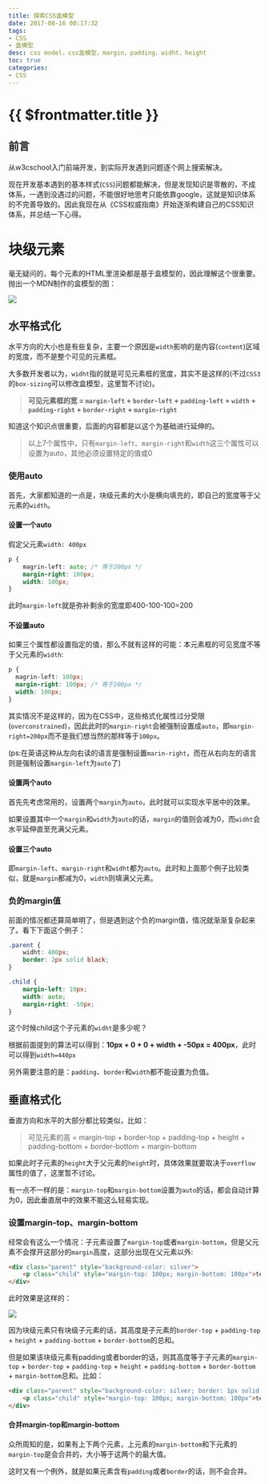```yaml
---
title: 探索CSS盒模型
date: 2017-08-16 00:17:32
tags: 
- CSS
- 盒模型
desc: css model，css盒模型，margin，padding，widht，height
toc: true
categories:
- CSS
---
```


# {{ $frontmatter.title }}

## 前言

从w3cschool入门前端开发，到实际开发遇到问题逐个网上搜索解决。

现在开发基本遇到的基本样式(`CSS`)问题都能解决，但是发现知识是零散的，不成体系，一遇到没遇过的问题，不能很好地思考只能依靠google，这就是知识体系的不完善导致的。因此我现在从《CSS权威指南》开始逐渐构建自己的CSS知识体系，并总结一下心得。

<!-- more -->

# 块级元素

毫无疑问的，每个元素的HTML里渲染都是基于盒模型的，因此理解这个很重要。抛出一个MDN制作的盒模型的图：

![](http://7xnh42.com1.z0.glb.clouddn.com/box-model-standard-small.png)

## 水平格式化

水平方向的大小也是有些复杂，主要一个原因是`width`影响的是内容(`content`)区域的宽度，而不是整个可见的元素框。

大多数开发者以为，`widht`指的就是可见元素框的宽度，其实不是这样的(不过`CSS3`的`box-sizing`可以修改盒模型，这里暂不讨论)。


> **可见元素框的宽 = `margin-left` + `border-left` + `padding-left` + `width` + `padding-right` + `border-right` + `margin-right`**

知道这个知识点很重要，后面的内容都是以这个为基础进行延伸的。

> 以上7个属性中，只有`margin-left`、`margin-right`和`width`这三个属性可以设置为auto，其他必须设置特定的值或0

### 使用auto

首先，大家都知道的一点是，块级元素的大小是横向填充的，即自己的宽度等于父元素的`width`。

#### 设置一个auto

假定父元素`width: 400px`

```css
p {
    magrin-left: auto; /* 等于200px */
    margin-right: 100px;
    width: 100px;
}
```

此时`margin-left`就是弥补剩余的宽度即400-100-100=200

#### 不设置auto

如果三个属性都设置指定的值，那么不就有这样的可能：本元素框的可见宽度不等于父元素的`width`:

```css
p {
  magrin-left: 100px;
  margin-right: 100px; /* 等于200px */
  width: 100px;  
}
```

其实情况不是这样的，因为在CSS中，这些格式化属性过分受限(`overconstrained`)，因此此时的`margin-right`会被强制设置成`auto`，即`margin-right=200px`而不是我们想当然的那样等于`100px`。

(ps:在英语这种从左向右读的语言是强制设置`marin-right`，而在从右向左的语言则是强制设置`margin-left`为`auto`了)

#### 设置两个auto

首先先考虑常用的，设置两个`margin`为`auto`，此时就可以实现水平居中的效果。

如果设置其中一个`margin`和`width`为`auto`的话，`margin`的值则会减为0，而`widht`会水平延伸直至充满父元素。

#### 设置三个auto

即`margin-left`、`margin-right`和`widht`都为`auto`。此时和上面那个例子比较类似，就是`margin`都减为0，`width`则填满父元素。

### 负的margin值

前面的情况都还算简单明了，但是遇到这个负的margin值，情况就渐渐复杂起来了。看下下面这个例子：

```css
.parent {
    widht: 400px;
    border: 2px solid black;
}

.child {
    margin-left: 10px;
    width: auto;
    margin-right: -50px;
}
```

这个时候child这个子元素的`widht`是多少呢？

根据前面提到的算法可以得到：**10px + 0 + 0 + width + -50px = 400px**，此时可以得到`width=440px`

另外需要注意的是：`padding`、`border`和`width`都不能设置为负值。

## 垂直格式化

垂直方向和水平的大部分都比较类似，比如：

> 可见元素的高 = margin-top + border-top + padding-top + height + padding-bottom + border-bottom + margin-bottom

如果此时子元素的`height`大于父元素的`height`时，具体效果就要取决于`overflow`属性的值了，这里暂不讨论。

有一点不一样的是：`margin-top`和`margin-bottom`设置为`auto`的话，都会自动计算为0，因此垂直居中的效果不能这么轻易实现。

### 设置margin-top、margin-bottom

经常会有这么一个情况：子元素设置了`margin-top`或者`margin-bottom`，但是父元素不会撑开这部分的`margin`高度，这部分出现在父元素以外:

```html
<div class="parent" style="background-color: silver">
    <p class="child" style="margin-top: 100px; margin-bottom: 100px">test</p>
</div>
```

此时效果是这样的：

![](http://7xnh42.com1.z0.glb.clouddn.com/1502812757152.jpg)

因为块级元素只有块级子元素的话，其高度是子元素的`border-top` + `padding-top` + `height` + `padding-bottom` + `border-bottom`的总和。

但是如果该块级元素有padding或者border的话，则其高度等于子元素的`margin-top` + `border-top` + `padding-top` + `height` + `padding-bottom` + `border-bottom` + `margin-bottom`总和。比如：

```html
<div class="parent" style="background-color: silver; border: 1px solid black">
    <p class="child" style="margin-top: 100px; margin-bottom: 100px">test</p>
</div>
```

#### 合并margin-top和margin-bottom

众所周知的是，如果有上下两个元素，上元素的`margin-bottom`和下元素的`margin-top`是会合并的，大小等于这两个的最大值。

这时又有一个例外，就是如果元素含有`padding`或者`border`的话，则不会合并。